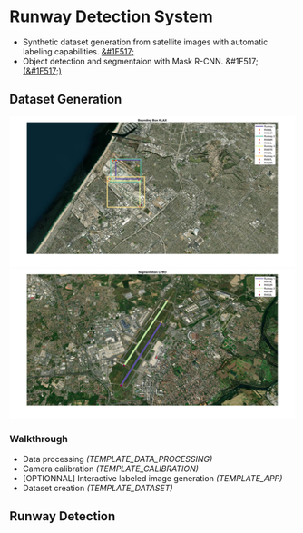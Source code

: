 # Runway Detection System 
 - Synthetic dataset generation from satellite images with automatic labeling capabilities. [&#1F517;](#dataset-generation)
 - Object detection and segmentaion with Mask R-CNN. &#1F517; [(&#1F517;)](#runway-detection)

## Dataset Generation 
![Object detection](Dataset_Generator/Media/demo_localization.png)
![Instance segmentation](Dataset_Generator/Media/demo_segmentation.png)

### Walkthrough 
* Data processing *(TEMPLATE_DATA_PROCESSING)*
* Camera calibration *(TEMPLATE_CALIBRATION)*
* [OPTIONNAL] Interactive labeled image generation *(TEMPLATE_APP)*
* Dataset creation *(TEMPLATE_DATASET)*

## Runway Detection
